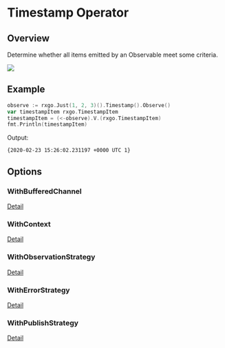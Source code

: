 # Timestamp Operator

## Overview

Determine whether all items emitted by an Observable meet some criteria.

![](http://reactivex.io/documentation/operators/images/timestamp.c.png)

## Example

```go
observe := rxgo.Just(1, 2, 3)().Timestamp().Observe()
var timestampItem rxgo.TimestampItem
timestampItem = (<-observe).V.(rxgo.TimestampItem)
fmt.Println(timestampItem)
```

Output:

```
{2020-02-23 15:26:02.231197 +0000 UTC 1}
```

## Options

### WithBufferedChannel

[Detail](options.md#withbufferedchannel)

### WithContext

[Detail](options.md#withcontext)

### WithObservationStrategy

[Detail](options.md#withobservationstrategy)

### WithErrorStrategy

[Detail](options.md#witherrorstrategy)

### WithPublishStrategy

[Detail](options.md#withpublishstrategy)